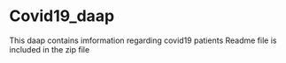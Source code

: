 # Covid19_daap
This daap contains imformation regarding covid19 patients
Readme file is included in the zip file
